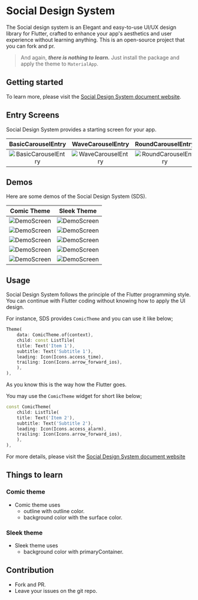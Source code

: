 # Social Design System

The Social design system is an Elegant and easy-to-use UI/UX design library for Flutter, crafted to enhance your app's aesthetics and user experience without learning anything. This is an open-source project that you can fork and pr.

>And again, ***there is nothing to learn.*** Just install the package and apply the theme to `MaterialApp`.

## Getting started

To learn more, please visit the [Social Design System document website](https://thruthesky.github.io/social_design_system/).

## Entry Screens

Social Design System provides a starting screen for your app.

| BasicCarouselEntry | WaveCarouselEntry | RoundCarouselEntry |
| :---: | :---: | :---: |
| ![BasicCarouselEntry](https://github.com/thruthesky/social_design_system/blob/designing/docs/images/basic_carousel_entry.jpg?raw=true)| ![WaveCarouselEntry](https://github.com/thruthesky/social_design_system/blob/designing/docs/images/wave_carousel_entry.jpg?raw=true)| ![RoundCarouselEntry](https://github.com/thruthesky/social_design_system/blob/designing/docs/images/round_carousel_entry.jpg?raw=true)|

## Demos

Here are some demos of the Social Design System (SDS).

| Comic Theme   | Sleek Theme                                                |
| :---: | :---: | 
| ![DemoScreen](https://github.com/thruthesky/social_design_system/blob/designing/docs/images/demo.comic.home.screen.jpg?raw=true) |  ![DemoScreen](https://github.com/thruthesky/social_design_system/blob/designing/docs/images/demo.sleek.home.screen.jpg?raw=true) |
| ![DemoScreen](https://github.com/thruthesky/social_design_system/blob/designing/docs/images/demo.comic.login.screen.jpg?raw=true)| ![DemoScreen](https://github.com/thruthesky/social_design_system/blob/designing/docs/images/demo.sleek.login.screen.jpg?raw=true)|
| ![DemoScreen](https://github.com/thruthesky/social_design_system/blob/designing/docs/images/comic.widgets.tab_1.jpg?raw=true)| ![DemoScreen](https://github.com/thruthesky/social_design_system/blob/designing/docs/images/sleek.widgets.tab_1.jpg?raw=true) |
| ![DemoScreen](https://github.com/thruthesky/social_design_system/blob/designing/docs/images/comic.widgets.tab_2.jpg?raw=true)| ![DemoScreen](https://github.com/thruthesky/social_design_system/blob/designing/docs/images/sleek.widgets.tab_2.jpg?raw=true) |
| ![DemoScreen](https://github.com/thruthesky/social_design_system/blob/designing/docs/images/comic.widgets.tab_3.jpg?raw=true)| ![DemoScreen](https://github.com/thruthesky/social_design_system/blob/designing/docs/images/sleek.widgets.tab_3.jpg?raw=true) |


## Usage

Social Design System follows the principle of the Flutter programming style. You can continue with Flutter coding without knowing how to apply the UI design.

For instance, SDS provides `ComicTheme` and you can use it like below;

```dart
Theme(
    data: ComicTheme.of(context),
    child: const ListTile(
    title: Text('Item 1'),
    subtitle: Text('Subtitle 1'),
    leading: Icon(Icons.access_time),
    trailing: Icon(Icons.arrow_forward_ios),
    ),
),
```

As you know this is the way how the Flutter goes.

You may use the `ComicTheme` widget for short like below;

```dart
const ComicTheme(
    child: ListTile(
    title: Text('Item 2'),
    subtitle: Text('Subtitle 2'),
    leading: Icon(Icons.access_alarm),
    trailing: Icon(Icons.arrow_forward_ios),
    ),
),
```

For more details, please visit the [Social Design System document website](https://thruthesky.github.io/social_design_system/)

## Things to learn

### Comic theme

- Comic theme uses
  - outline with outline color.
  - background color with the surface color.

### Sleek theme

- Sleek theme uses
  - background color with primaryContainer.


## Contribution

- Fork and PR.
- Leave your issues on the git repo.

